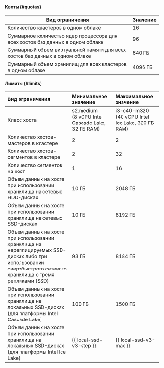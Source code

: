#### Квоты {#quotas}

| Вид ограничения                                                                | Значение |
|--------------------------------------------------------------------------------|----------|
| Количество кластеров в одном облаке                                            | 16       |
| Суммарное количество ядер процессора для всех хостов баз данных в одном облаке | 96       |
| Суммарный объем виртуальной памяти для всех хостов баз данных в одном облаке   | 640 ГБ   |
| Суммарный объем хранилищ для всех кластеров в одном облаке                     | 4096 ГБ  |


#### Лимиты {#limits}

| Вид ограничения                                                                                               | Минимальное значение                             | Максимальное значение                            |
|:--------------------------------------------------------------------------------------------------------------|:-------------------------------------------------|:-------------------------------------------------|
| Класс хоста                                                                                                   | s2.medium (8 vCPU Intel Cascade Lake, 32 ГБ RAM) | i3-c40-m320 (40 vCPU Intel Ice Lake, 320 ГБ RAM) |
| Количество хостов-мастеров в кластере                                                                         | 2                                                | 2                                                |
| Количество хостов-сегментов в кластере                                                                        | 2                                                | 32                                               |
| Количество сегментов на хост                                                                                  | 1                                                | 16                                               |
| Объем данных на хосте при использовании хранилища на сетевых HDD-дисках                                       | 10 ГБ                                            | 2048 ГБ                                          |
| Объем данных на хосте при использовании хранилища на сетевых SSD-дисках                                       | 10 ГБ                                            | 8192 ГБ                                          |
| Объем данных на хосте при использовании хранилища на нереплицируемых SSD-дисках либо при использовании сверхбыстрого сетевого хранилища с тремя репликами (SSD) | 93 ГБ                                            | 8184 ГБ                                          |
| Объем данных на хосте при использовании хранилища на локальных SSD-дисках (для платформы Intel Cascade Lake)  | 100 ГБ                                           | 1500 ГБ                                          |
| Объем данных на хосте при использовании хранилища на локальных SSD-дисках (для платформы Intel Ice Lake)      | {{ local-ssd-v3-step }}                          | {{ local-ssd-v3-max }}                           |

